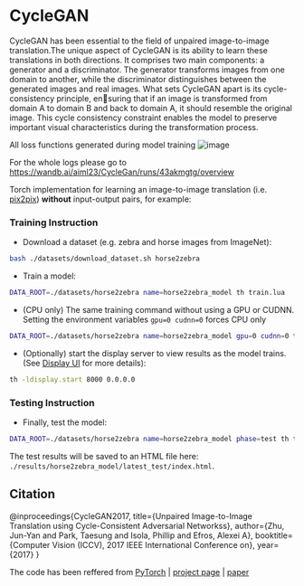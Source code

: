 # CycleGAN
CycleGAN has been essential to the field of unpaired image-to-image translation.The unique aspect of CycleGAN  is its ability to learn these translations in both directions. It comprises two main components: a generator and a discriminator. The generator transforms images from one domain to another, while the discriminator distinguishes between the generated images and real images. What sets CycleGAN apart is its cycle-consistency principle, ensuring that if an image is transformed from domain A to domain B and back to domain A, it should resemble the original image. This cycle consistency constraint enables the model to preserve important visual characteristics during the transformation process.

All loss functions generated during model training
![image](https://github.com/user-attachments/assets/baba41e6-c36f-4250-b708-d00d046ff278)

For the whole logs please go to https://wandb.ai/aiml23/CycleGan/runs/43akmgtg/overview



Torch implementation for learning an image-to-image translation (i.e. [pix2pix](https://github.com/phillipi/pix2pix)) **without** input-output pairs, for example:

### Training Instruction
- Download a dataset (e.g. zebra and horse images from ImageNet):
```bash
bash ./datasets/download_dataset.sh horse2zebra
```
- Train a model:
```bash
DATA_ROOT=./datasets/horse2zebra name=horse2zebra_model th train.lua
```
- (CPU only) The same training command without using a GPU or CUDNN. Setting the environment variables ```gpu=0 cudnn=0``` forces CPU only
```bash
DATA_ROOT=./datasets/horse2zebra name=horse2zebra_model gpu=0 cudnn=0 th train.lua
```
- (Optionally) start the display server to view results as the model trains. (See [Display UI](#display-ui) for more details):
```bash
th -ldisplay.start 8000 0.0.0.0
```

### Testing Instruction
- Finally, test the model:
```bash
DATA_ROOT=./datasets/horse2zebra name=horse2zebra_model phase=test th test.lua
```
The test results will be saved to an HTML file here: `./results/horse2zebra_model/latest_test/index.html`.






## Citation

@inproceedings{CycleGAN2017,
  title={Unpaired Image-to-Image Translation using Cycle-Consistent Adversarial Networkss},
  author={Zhu, Jun-Yan and Park, Taesung and Isola, Phillip and Efros, Alexei A},
  booktitle={Computer Vision (ICCV), 2017 IEEE International Conference on},
  year={2017}
}

The code has been reffered from [PyTorch](https://github.com/junyanz/pytorch-CycleGAN-and-pix2pix) | [project page](https://junyanz.github.io/CycleGAN/) |   [paper](https://arxiv.org/pdf/1703.10593.pdf)
